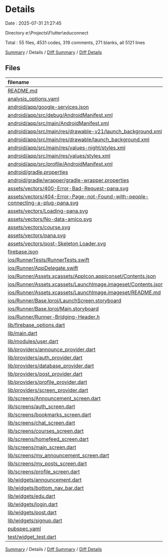 # Details

Date : 2025-07-31 21:27:45

Directory e:\\Projects\\Flutter\\educonnect

Total : 55 files,  4531 codes, 319 comments, 271 blanks, all 5121 lines

[Summary](results.md) / Details / [Diff Summary](diff.md) / [Diff Details](diff-details.md)

## Files
| filename | language | code | comment | blank | total |
| :--- | :--- | ---: | ---: | ---: | ---: |
| [README.md](/README.md) | Markdown | 10 | 0 | 7 | 17 |
| [analysis\_options.yaml](/analysis_options.yaml) | YAML | 3 | 22 | 4 | 29 |
| [android/app/google-services.json](/android/app/google-services.json) | JSON | 29 | 0 | 0 | 29 |
| [android/app/src/debug/AndroidManifest.xml](/android/app/src/debug/AndroidManifest.xml) | XML | 3 | 4 | 1 | 8 |
| [android/app/src/main/AndroidManifest.xml](/android/app/src/main/AndroidManifest.xml) | XML | 37 | 11 | 2 | 50 |
| [android/app/src/main/res/drawable-v21/launch\_background.xml](/android/app/src/main/res/drawable-v21/launch_background.xml) | XML | 4 | 7 | 2 | 13 |
| [android/app/src/main/res/drawable/launch\_background.xml](/android/app/src/main/res/drawable/launch_background.xml) | XML | 4 | 7 | 2 | 13 |
| [android/app/src/main/res/values-night/styles.xml](/android/app/src/main/res/values-night/styles.xml) | XML | 9 | 9 | 1 | 19 |
| [android/app/src/main/res/values/styles.xml](/android/app/src/main/res/values/styles.xml) | XML | 9 | 9 | 1 | 19 |
| [android/app/src/profile/AndroidManifest.xml](/android/app/src/profile/AndroidManifest.xml) | XML | 3 | 4 | 1 | 8 |
| [android/gradle.properties](/android/gradle.properties) | Properties | 3 | 0 | 1 | 4 |
| [android/gradle/wrapper/gradle-wrapper.properties](/android/gradle/wrapper/gradle-wrapper.properties) | Properties | 5 | 0 | 1 | 6 |
| [assets/vectors/400-Error-Bad-Request-pana.svg](/assets/vectors/400-Error-Bad-Request-pana.svg) | XML | 1 | 0 | 0 | 1 |
| [assets/vectors/404-Error-Page-not-Found-with-people-connecting-a-plug-pana.svg](/assets/vectors/404-Error-Page-not-Found-with-people-connecting-a-plug-pana.svg) | XML | 1 | 0 | 0 | 1 |
| [assets/vectors/Loading-pana.svg](/assets/vectors/Loading-pana.svg) | XML | 1 | 0 | 1 | 2 |
| [assets/vectors/No-data-amico.svg](/assets/vectors/No-data-amico.svg) | XML | 1 | 0 | 0 | 1 |
| [assets/vectors/course.svg](/assets/vectors/course.svg) | XML | 21 | 0 | 1 | 22 |
| [assets/vectors/pana.svg](/assets/vectors/pana.svg) | XML | 440 | 0 | 1 | 441 |
| [assets/vectors/post-Skeleton Loader.svg](/assets/vectors/post-Skeleton%20Loader.svg) | XML | 24 | 0 | 1 | 25 |
| [firebase.json](/firebase.json) | JSON | 1 | 0 | 0 | 1 |
| [ios/RunnerTests/RunnerTests.swift](/ios/RunnerTests/RunnerTests.swift) | Swift | 7 | 2 | 4 | 13 |
| [ios/Runner/AppDelegate.swift](/ios/Runner/AppDelegate.swift) | Swift | 12 | 0 | 2 | 14 |
| [ios/Runner/Assets.xcassets/AppIcon.appiconset/Contents.json](/ios/Runner/Assets.xcassets/AppIcon.appiconset/Contents.json) | JSON | 122 | 0 | 1 | 123 |
| [ios/Runner/Assets.xcassets/LaunchImage.imageset/Contents.json](/ios/Runner/Assets.xcassets/LaunchImage.imageset/Contents.json) | JSON | 23 | 0 | 1 | 24 |
| [ios/Runner/Assets.xcassets/LaunchImage.imageset/README.md](/ios/Runner/Assets.xcassets/LaunchImage.imageset/README.md) | Markdown | 3 | 0 | 2 | 5 |
| [ios/Runner/Base.lproj/LaunchScreen.storyboard](/ios/Runner/Base.lproj/LaunchScreen.storyboard) | XML | 36 | 1 | 1 | 38 |
| [ios/Runner/Base.lproj/Main.storyboard](/ios/Runner/Base.lproj/Main.storyboard) | XML | 25 | 1 | 1 | 27 |
| [ios/Runner/Runner-Bridging-Header.h](/ios/Runner/Runner-Bridging-Header.h) | C++ | 1 | 0 | 1 | 2 |
| [lib/firebase\_options.dart](/lib/firebase_options.dart) | Dart | 53 | 12 | 4 | 69 |
| [lib/main.dart](/lib/main.dart) | Dart | 36 | 0 | 4 | 40 |
| [lib/modules/user.dart](/lib/modules/user.dart) | Dart | 7 | 0 | 2 | 9 |
| [lib/providers/announce\_provider.dart](/lib/providers/announce_provider.dart) | Dart | 466 | 8 | 19 | 493 |
| [lib/providers/auth\_provider.dart](/lib/providers/auth_provider.dart) | Dart | 172 | 3 | 25 | 200 |
| [lib/providers/database\_provider.dart](/lib/providers/database_provider.dart) | Dart | 24 | 1 | 5 | 30 |
| [lib/providers/post\_provider.dart](/lib/providers/post_provider.dart) | Dart | 517 | 17 | 27 | 561 |
| [lib/providers/profile\_provider.dart](/lib/providers/profile_provider.dart) | Dart | 320 | 5 | 11 | 336 |
| [lib/providers/screen\_provider.dart](/lib/providers/screen_provider.dart) | Dart | 23 | 0 | 6 | 29 |
| [lib/screens/Announcement\_screen.dart](/lib/screens/Announcement_screen.dart) | Dart | 214 | 0 | 7 | 221 |
| [lib/screens/auth\_screen.dart](/lib/screens/auth_screen.dart) | Dart | 12 | 0 | 2 | 14 |
| [lib/screens/bookmarks\_screen.dart](/lib/screens/bookmarks_screen.dart) | Dart | 72 | 5 | 5 | 82 |
| [lib/screens/chat\_screen.dart](/lib/screens/chat_screen.dart) | Dart | 9 | 0 | 2 | 11 |
| [lib/screens/courses\_screen.dart](/lib/screens/courses_screen.dart) | Dart | 9 | 0 | 2 | 11 |
| [lib/screens/homefeed\_screen.dart](/lib/screens/homefeed_screen.dart) | Dart | 216 | 0 | 7 | 223 |
| [lib/screens/main\_screen.dart](/lib/screens/main_screen.dart) | Dart | 15 | 0 | 2 | 17 |
| [lib/screens/my\_announcement\_screen.dart](/lib/screens/my_announcement_screen.dart) | Dart | 70 | 0 | 5 | 75 |
| [lib/screens/my\_posts\_screen.dart](/lib/screens/my_posts_screen.dart) | Dart | 69 | 0 | 5 | 74 |
| [lib/screens/profile\_screen.dart](/lib/screens/profile_screen.dart) | Dart | 416 | 15 | 13 | 444 |
| [lib/widgets/announcement.dart](/lib/widgets/announcement.dart) | Dart | 199 | 2 | 10 | 211 |
| [lib/widgets/bottom\_nav\_bar.dart](/lib/widgets/bottom_nav_bar.dart) | Dart | 61 | 0 | 5 | 66 |
| [lib/widgets/edu.dart](/lib/widgets/edu.dart) | Dart | 0 | 103 | 15 | 118 |
| [lib/widgets/login.dart](/lib/widgets/login.dart) | Dart | 167 | 0 | 6 | 173 |
| [lib/widgets/post.dart](/lib/widgets/post.dart) | Dart | 246 | 2 | 13 | 261 |
| [lib/widgets/signup.dart](/lib/widgets/signup.dart) | Dart | 253 | 2 | 9 | 264 |
| [pubspec.yaml](/pubspec.yaml) | YAML | 33 | 57 | 13 | 103 |
| [test/widget\_test.dart](/test/widget_test.dart) | Dart | 14 | 10 | 7 | 31 |

[Summary](results.md) / Details / [Diff Summary](diff.md) / [Diff Details](diff-details.md)